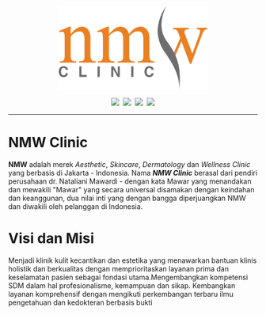 <p align="center"><a href="https://nmwclinic.co.id" target="_blank"><img src="https://raw.githubusercontent.com/nmwclinic/.github/main/images/logo.svg" width="300" alt="NMW Clinic Logo"></a></p>

<p align="center">
   <a href="https://www.tiktok.com/@nmwclinic" target="_blank"><img src="https://img.shields.io/badge/tiktok-000000?style=for-the-badge&logo=tiktok&logoColor=white" /></a>&nbsp;
   <a href="https://www.instagram.com/nmwskincare/" target="_blank"><img src="https://img.shields.io/badge/instagram-ffffff?style=for-the-badge&logo=instagram" /></a>&nbsp;
   <a href="https://shopee.co.id/nmwclinic" target="_blank"><img src="https://img.shields.io/badge/Shopee-113366?style=for-the-badge&logo=shopee" /></a>&nbsp;
   <a href="https://wa.me/6281280360370" target="_blank"><img src="https://img.shields.io/badge/contact us-128C7E?style=for-the-badge&logo=whatsapp" /></a>
</p>

---

# NMW Clinic

**NMW** adalah merek *Aesthetic*, *Skincare*, *Dermatology* dan *Wellness Clinic* yang berbasis di Jakarta - Indonesia. Nama ***NMW Clinic*** berasal dari pendiri perusahaan dr. Nataliani Mawardi - dengan kata Mawar yang menandakan dan mewakili "Mawar" yang secara universal disamakan dengan keindahan dan keanggunan, dua nilai inti yang dengan bangga diperjuangkan NMW dan diwakili oleh pelanggan di Indonesia.

# Visi dan Misi

Menjadi klinik kulit kecantikan dan estetika yang menawarkan bantuan klinis holistik dan berkualitas dengan memprioritaskan layanan prima dan keselamatan pasien sebagai fondasi utama.Mengembangkan kompetensi SDM dalam hal profesionalisme, kemampuan dan sikap. Kembangkan layanan komprehensif dengan mengikuti perkembangan terbaru ilmu pengetahuan dan kedokteran berbasis bukti

